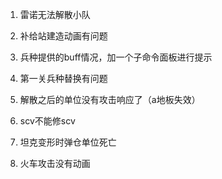 1. 雷诺无法解散小队
2. 补给站建造动画有问题
3. 兵种提供的buff情况，加一个子命令面板进行提示
4. 第一关兵种替换有问题
5. 解散之后的单位没有攻击响应了（a地板失效）
6. scv不能修scv

7. 坦克变形时弹仓单位死亡
8. 火车攻击没有动画